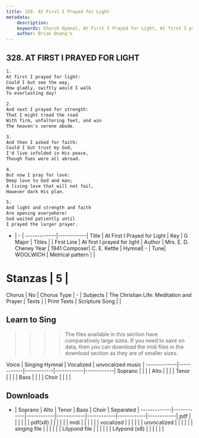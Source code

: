 ```yaml
---
title: 328. At First I Prayed for Light
metadata:
    description: 
    keywords: Church Hymnal, At First I Prayed for Light, At first I prayed for light, 
    author: Brian Onang'o
---
```



## 328. AT FIRST I PRAYED FOR LIGHT

```txt
1.
At first I prayed for light:
Could I but see the way,
How gladly, swiftly would I walk
To everlasting day!

2.
And next I prayed for strength:
That I might tread the road
With firm, unfaltering feet, and win
The heaven's serene abode.

3.
And then I asked for faith:
Could I but trust my God,
I'd live infolded in His peace,
Though foes were all abroad.

4.
But now I pray for love:
Deep love to God and man;
A living love that will not fail,
However dark His plan.

5.
And light and strength and faith
Are opening everywhere!
God waited patiently until
I prayed the larger prayer.
```

- |   -  |
-------------|------------|
Title | At First I Prayed for Light |
Key | G Major |
Titles |  |
First Line | At first I prayed for light |
Author | Mrs. E. D. Cheney
Year | 1941
Composer| C. E. Kettle |
Hymnal|  - |
Tune| WOOLWICH |
Metrical pattern | |
# Stanzas | 5 |
Chorus | No |
Chorus Type | - |
Subjects | The Christian Life: Meditation and Prayer |
Texts |  |
Print Texts | 
Scripture Song |  |
  
## Learn to Sing

>>>> The files available in this section have comparatively large sizes. If you need to save on data, then you can download the midi files in the download section as they are of smaller sizes.

Voice |  Singing Hymnal | Vocalized | unvocalized music |
-------------|------------|------------|------------|------------|
Soprano | | | |
Alto | | | |
Tenor | | | |
Bass | | | |
Choir | | | |

## Downloads

- |  Soprano | Alto | Tenor | Bass | Choir | Separated |
-------------|------------|------------|------------|------------|------------|------------|
pdf | | | | | |
pdf(x8) | | | | | |
midi | | | | | |
vocalized | | | | | |
unvocalized | | | | | |
singing file | | | | | |
Lilypond file | | | | | |
Lilypond (x8) | | | | | |
  
